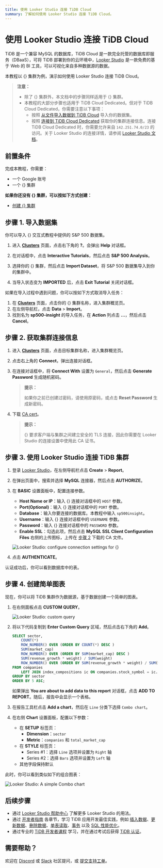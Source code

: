 ```yaml
---
title: 使用 Looker Studio 连接 TiDB Cloud
summary: 了解如何使用 Looker Studio 连接 TiDB Cloud。
---
```


# 使用 Looker Studio 连接 TiDB Cloud

TiDB 是一个兼容 MySQL 的数据库，TiDB Cloud 是一款完全托管的数据库即服务（DBaaS），可将 TiDB 部署到你的云环境中，[Looker Studio](https://lookerstudio.google.com/) 是一款免费的基于 Web 的 BI 工具，可以可视化来自多种数据源的数据。

本教程以 {} 集群为例，演示如何使用 Looker Studio 连接 TiDB Cloud。

> **注意：**
>
> - 除了 {} 集群外，本文档中的步骤同样适用于 {} 集群。
> - 本教程的大部分步骤也适用于 TiDB Cloud Dedicated。但对于 TiDB Cloud Dedicated，你需要注意以下事项：
>     - 按照 [从文件导入数据到 TiDB Cloud](/tidb-cloud/tidb-cloud-migration-overview.md#import-data-from-files-to-tidb-cloud) 导入你的数据集。
>     - 按照 [连接到 TiDB Cloud Dedicated](/tidb-cloud/connect-via-standard-connection.md) 获取你的集群连接信息。连接 TiDB Cloud Dedicated 时，你需要允许来自 `142.251.74.0/23` 的访问。关于 Looker Studio 的连接详情，请参阅 [Looker Studio 文档](https://support.google.com/looker-studio/answer/7088031#zippy=%2Cin-this-article)。

## 前置条件

完成本教程，你需要：

- 一个 Google 账号
- 一个 {} 集群

**如果你还没有 {} 集群，可以按如下方式创建：**

- [创建 {} 集群](/develop/dev-guide-build-cluster-in-cloud.md#step-1-create-a-tidb-cloud-cluster)

## 步骤 1. 导入数据集

你可以导入 {} 交互式教程中提供的 S&P 500 数据集。

1. 进入 [**Clusters**](https://tidbcloud.com/project/clusters) 页面，点击右下角的 **?**。会弹出 **Help** 对话框。

2. 在对话框中，点击 **Interactive Tutorials**，然后点击 **S&P 500 Analysis**。

3. 选择你的 {} 集群，然后点击 **Import Dataset**，将 S&P 500 数据集导入到你的集群中。

4. 当导入状态变为 **IMPORTED** 后，点击 **Exit Tutorial** 关闭对话框。

如果在导入过程中遇到问题，你可以按如下方式取消导入任务：

1. 在 [**Clusters**](https://tidbcloud.com/project/clusters) 页面，点击你的 {} 集群名称，进入集群概览页。
2. 在左侧导航栏，点击 **Data** > **Import**。
3. 找到名为 **sp500-insight** 的导入任务，在 **Action** 列点击 **...**，然后点击 **Cancel**。

## 步骤 2. 获取集群连接信息

1. 进入 [**Clusters**](https://tidbcloud.com/project/clusters) 页面，点击目标集群名称，进入集群概览页。

2. 点击右上角的 **Connect**，弹出连接对话框。

3. 在连接对话框中，将 **Connect With** 设置为 `General`，然后点击 **Generate Password** 生成随机密码。

    > **提示：**
    >
    > 如果你之前已创建过密码，请使用原密码，或点击 **Reset Password** 生成新密码。

4. 下载 [CA cert](https://letsencrypt.org/certs/isrgrootx1.pem)。

    > **提示：**
    >
    > {} 要求客户端与集群之间建立安全的 TLS 连接，因此你需要在 Looker Studio 的连接设置中使用此 CA 证书。

## 步骤 3. 使用 Looker Studio 连接 TiDB 集群

1. 登录 [Looker Studio](https://lookerstudio.google.com/)，在左侧导航栏点击 **Create** > **Report**。

2. 在弹出页面中，搜索并选择 **MySQL** 连接器，然后点击 **AUTHORIZE**。

3. 在 **BASIC** 设置面板中，配置连接参数。

    - **Host Name or IP**：输入 {} 连接对话框中的 `HOST` 参数。
    - **Port(Optional)**：输入 {} 连接对话框中的 `PORT` 参数。
    - **Database**：输入你要连接的数据库。本教程中输入 `sp500insight`。
    - **Username**：输入 {} 连接对话框中的 `USERNAME` 参数。
    - **Password**：输入 {} 连接对话框中的 `PASSWORD` 参数。
    - **Enable SSL**：勾选此项，然后点击 **MySQL SSL Client Configuration Files** 右侧的上传图标，上传在 [步骤 2](#step-2-get-the-connection-information-for-your-cluster) 下载的 CA 文件。

    ![Looker Studio: configure connection settings for {}](/media/tidb-cloud/looker-studio-configure-connection.png)

4. 点击 **AUTHENTICATE**。

认证成功后，你可以看到数据库中的表。

## 步骤 4. 创建简单图表

现在，你可以将 TiDB 集群作为数据源，基于数据创建一个简单的图表。

1. 在右侧面板点击 **CUSTOM QUERY**。

    ![Looker Studio: custom query](/media/tidb-cloud/looker-studio-custom-query.png)

2. 将以下代码复制到 **Enter Custom Query** 区域，然后点击右下角的 **Add**。

    ```sql
    SELECT sector,
        COUNT(*)                                                                      AS companies,
        ROW_NUMBER() OVER (ORDER BY COUNT(*) DESC )                                   AS companies_ranking,
        SUM(market_cap)                                                               AS total_market_cap,
        ROW_NUMBER() OVER (ORDER BY SUM(market_cap) DESC )                            AS total_market_cap_ranking,
        SUM(revenue_growth * weight) / SUM(weight)                                    AS avg_revenue_growth,
        ROW_NUMBER() OVER (ORDER BY SUM(revenue_growth * weight) / SUM(weight) DESC ) AS avg_revenue_growth_ranking
    FROM companies
        LEFT JOIN index_compositions ic ON companies.stock_symbol = ic.stock_symbol
    GROUP BY sector
    ORDER BY 5 ASC;
    ```

    如果弹出 **You are about to add data to this report** 对话框，点击 **ADD TO REPORT**。随后，报告中会显示一个表格。

3. 在报告工具栏点击 **Add a chart**，然后在 `Line` 分类下选择 `Combo chart`。

4. 在右侧 **Chart** 设置面板，配置以下参数：

    - 在 **SETUP** 标签页：
        - **Dimension**：`sector`
        - **Metric**：`companies` 和 `total_market_cap`
    - 在 **STYLE** 标签页：
      - Series #1：选择 `Line` 选项并设置为 `Right` 轴
      - Series #2：选择 `Bars` 选项并设置为 `Left` 轴
    - 其他字段保持默认

此时，你可以看到类似如下的组合图表：

![Looker Studio: A simple Combo chart](/media/tidb-cloud/looker-studio-simple-chart.png)

## 后续步骤

- 通过 [Looker Studio 帮助中心](https://support.google.com/looker-studio) 了解更多 Looker Studio 的用法。
- 通过 [开发者指南](/develop/dev-guide-overview.md) 各章节，学习 TiDB 应用开发最佳实践，例如 [插入数据](/develop/dev-guide-insert-data.md)、[更新数据](/develop/dev-guide-update-data.md)、[删除数据](/develop/dev-guide-delete-data.md)、[单表读取](/develop/dev-guide-get-data-from-single-table.md)、[事务](/develop/dev-guide-transaction-overview.md) 以及 [SQL 性能优化](/develop/dev-guide-optimize-sql-overview.md)。
- 通过专业的 [TiDB 开发者课程](https://www.pingcap.com/education/) 学习，并在通过考试后获得 [TiDB 认证](https://www.pingcap.com/education/certification/)。

## 需要帮助？

欢迎在 [Discord](https://discord.gg/DQZ2dy3cuc?utm_source=doc) 或 [Slack](https://slack.tidb.io/invite?team=tidb-community&channel=everyone&ref=pingcap-docs) 社区提问，或 [提交支持工单](https://tidb.support.pingcap.com/)。